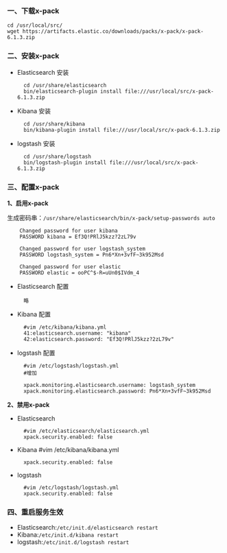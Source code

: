 ### 一、下载x-pack
    cd /usr/local/src/
    wget https://artifacts.elastic.co/downloads/packs/x-pack/x-pack-6.1.3.zip
    

### 二、安装x-pack

- Elasticsearch 安装

        cd /usr/share/elasticsearch
        bin/elasticsearch-plugin install file:///usr/local/src/x-pack-6.1.3.zip

- Kibana 安装

        cd /usr/share/kibana
        bin/kibana-plugin install file:///usr/local/src/x-pack-6.1.3.zip

- logstash 安装

        cd /usr/share/logstash
        bin/logstash-plugin install file:///usr/local/src/x-pack-6.1.3.zip

### 三、配置x-pack
**1、启用x-pack**

生成密码串：`/usr/share/elasticsearch/bin/x-pack/setup-passwords auto`

        Changed password for user kibana
        PASSWORD kibana = Ef3Q!PRlJ5kzz?2zL79v
        
        Changed password for user logstash_system
        PASSWORD logstash_system = Pn6*Xn+3vfF~3k952Msd
        
        Changed password for user elastic
        PASSWORD elastic = ooPC^$-R=uUn0$IVdm_4

- Elasticsearch 配置

        略
- Kibana 配置

        #vim /etc/kibana/kibana.yml 
        41:elasticsearch.username: "kibana"
        42:elasticsearch.password: "Ef3Q!PRlJ5kzz?2zL79v"

- logstash  配置
        
        #vim /etc/logstash/logstash.yml  
        #增加
        
        xpack.monitoring.elasticsearch.username: logstash_system
        xpack.monitoring.elasticsearch.password: Pn6*Xn+3vfF~3k952Msd



**2、禁用x-pack**
- Elasticsearch
        
        #vim /etc/elasticsearch/elasticsearch.yml 
        xpack.security.enabled: false
- Kibana 
        #vim /etc/kibana/kibana.yml  

        xpack.security.enabled: false
- logstash

        #vim /etc/logstash/logstash.yml  
        xpack.security.enabled: false

### 四、重启服务生效
- Elasticsearch:`/etc/init.d/elasticsearch restart`
- Kibana:`/etc/init.d/kibana restart`
- logstash:`/etc/init.d/logstash restart`



